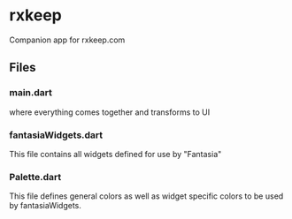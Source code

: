 # rxkeep

Companion app for rxkeep.com

## Files
### main.dart
where everything comes together and transforms to UI

### fantasiaWidgets.dart
This file contains all widgets defined for use by "Fantasia"

### Palette.dart
This file defines general colors as well as widget specific colors to be used by fantasiaWidgets.
